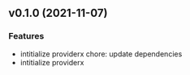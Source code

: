 
<a name="v0.1.0"></a>
## v0.1.0 (2021-11-07)

### Features

* intitialize providerx chore: update dependencies
* intitialize providerx


